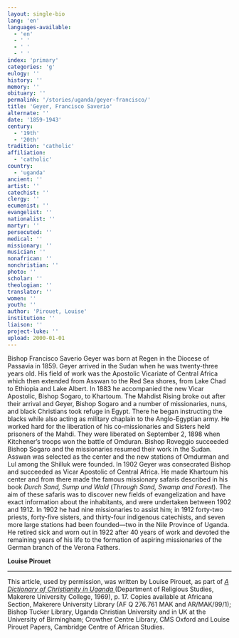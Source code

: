 ```yaml
---
layout: single-bio
lang: 'en'
languages-available:
  - 'en'
  - ' '
  - ' '
  - ' '
index: 'primary'
categories: 'g'
eulogy: ''
history: ''
memory: ''
obituary: ''
permalink: '/stories/uganda/geyer-francisco/'
title: 'Geyer, Francisco Saverio'
alternate: ''
date: '1859-1943'
century:
  - '19th'
  - '20th'
tradition: 'catholic'
affiliation:
  - 'catholic'
country:
  - 'uganda'
ancient: ''
artist: ''
catechist: ''
clergy: ''
ecumenist: ''
evangelist: ''
nationalist: ''
martyr: ''
persecuted: ''
medical: ''
missionary: ''
musician: ''
nonafrican: ''
nonchristian: ''
photo: ''
scholar: ''
theologian: ''
translator: ''
women: ''
youth: ''
author: 'Pirouet, Louise'
institution: ''
liaison: ''
project-luke: ''
upload: 2000-01-01
---
```



Bishop Francisco Saverio Geyer was born at Regen in the  Diocese of Passavia in 1859. Geyer arrived in the Sudan when he was  twenty-three years old. His field of work was the Apostolic Vicariate of  Central Africa which then extended from Asswan to the Red Sea shores, from Lake  Chad to Ethiopia and Lake Albert. In 1883 he accompanied the new Vicar  Apostolic, Bishop Sogaro, to Khartoum. The Mahdist Rising broke out after their  arrival and Geyer, Bishop Sogaro and a number of missionaries, nuns, and black Christians took  refuge in Egypt. There he began instructing the blacks while also acting as military chaplain to  the Anglo-Egyptian army. He worked hard for the liberation of his  co-missionaries and Sisters held prisoners of the Mahdi. They were liberated on  September 2, 1898 when Kitchener&rsquo;s troops won the battle of Omduran. Bishop Roveggio  succeeded Bishop Sogaro and the missionaries resumed their work in the Sudan.  Asswan was selected as the center and the new stations of Omdurman and Lul  among the Shilluk were founded. In 1902 Geyer was consecrated Bishop and  succeeded as Vicar Apostolic of Central Africa. He made Khartoum his center and  from there made the famous missionary safaris described in his book *Durch Sand, Sump und Wald* (*Through Sand, Swamp and Forest*). The aim  of these safaris was to discover new fields of evangelization and have exact  information about the inhabitants, and were undertaken between 1902 and 1912.  In 1902 he had nine missionaries to assist him; in 1912 forty-two priests,  forty-five sisters, and thirty-four indigenous catechists, and seven more large  stations had been founded—two in the Nile Province of Uganda. He retired sick  and worn out in 1922 after 40 years of work and devoted the remaining years of  his life to the formation of aspiring missionaries of the German branch of the  Verona Fathers.

**Louise Pirouet**

---

This article, used by permission, was written by Louise Pirouet, as part of *[A Dictionary of Christianity in Uganda ](pirouet-foreword.html)*(Department of Religious Studies, Makerere University College, 1969), p. 17. Copies available at Africana Section, Makerere University Library (AF Q 276.761 MAK and AR/MAK/99/1); Bishop Tucker Library, Uganda Christian University and in UK at the University of Birmingham; Crowther Centre Library, CMS Oxford and Louise Pirouet Papers, Cambridge Centre of African Studies.
